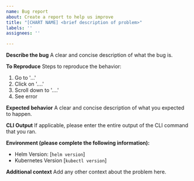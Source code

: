 ```yaml
---
name: Bug report
about: Create a report to help us improve
title: "[CHART NAME] <brief description of problem>"
labels: ''
assignees: ''

---
```


**Describe the bug**
A clear and concise description of what the bug is.

**To Reproduce**
Steps to reproduce the behavior:
1. Go to '...'
2. Click on '....'
3. Scroll down to '....'
4. See error

**Expected behavior**
A clear and concise description of what you expected to happen.

**CLI Output**
If applicable, please enter the entire output of the CLI command that you ran.

**Environment (please complete the following information):**
 - Helm Version: [`helm version`]
 - Kubernetes Version [`kubectl version`]

**Additional context**
Add any other context about the problem here.
